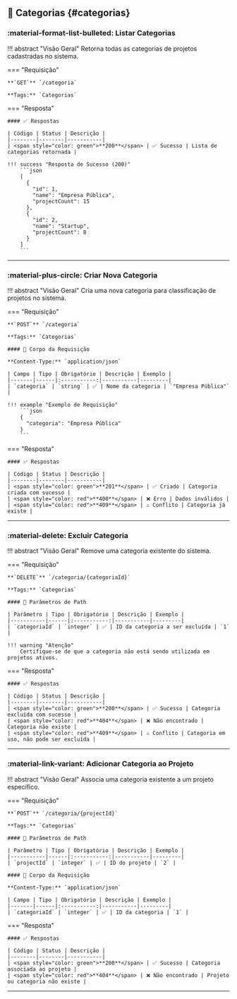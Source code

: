 ## 📂 Categorias {#categorias}

### :material-format-list-bulleted: Listar Categorias

!!! abstract "Visão Geral"
Retorna todas as categorias de projetos cadastradas no sistema.

=== "Requisição"

    **`GET`** `/categoria`

    **Tags:** `Categorias`

=== "Resposta"

    #### ✅ Respostas

    | Código | Status | Descrição |
    |--------|--------|-----------|
    | <span style="color: green">**200**</span> | ✅ Sucesso | Lista de categorias retornada |

    !!! success "Resposta de Sucesso (200)"
        ```json
        [
          {
            "id": 1,
            "name": "Empresa Pública",
            "projectCount": 15
          },
          {
            "id": 2,
            "name": "Startup",
            "projectCount": 8
          }
        ]
        ```

---

### :material-plus-circle: Criar Nova Categoria

!!! abstract "Visão Geral"
Cria uma nova categoria para classificação de projetos no sistema.

=== "Requisição"

    **`POST`** `/categoria`

    **Tags:** `Categorias`

    #### 📝 Corpo da Requisição

    **Content-Type:** `application/json`

    | Campo | Tipo | Obrigatório | Descrição | Exemplo |
    |-------|------|:-----------:|-----------|---------|
    | `categoria` | `string` | ✅ | Nome da categoria | `"Empresa Pública"` |

    !!! example "Exemplo de Requisição"
        ```json
        {
          "categoria": "Empresa Pública"
        }
        ```

=== "Resposta"

    #### ✅ Respostas

    | Código | Status | Descrição |
    |--------|--------|-----------|
    | <span style="color: green">**201**</span> | ✅ Criado | Categoria criada com sucesso |
    | <span style="color: red">**400**</span> | ❌ Erro | Dados inválidos |
    | <span style="color: red">**409**</span> | ⚠️ Conflito | Categoria já existe |

---

### :material-delete: Excluir Categoria

!!! abstract "Visão Geral"
Remove uma categoria existente do sistema.

=== "Requisição"

    **`DELETE`** `/categoria/{categoriaId}`

    **Tags:** `Categorias`

    #### 🎯 Parâmetros de Path

    | Parâmetro | Tipo | Obrigatório | Descrição | Exemplo |
    |-----------|------|:-----------:|-----------|---------|
    | `categoriaId` | `integer` | ✅ | ID da categoria a ser excluída | `1` |

    !!! warning "Atenção"
        Certifique-se de que a categoria não está sendo utilizada em projetos ativos.

=== "Resposta"

    #### ✅ Respostas

    | Código | Status | Descrição |
    |--------|--------|-----------|
    | <span style="color: green">**200**</span> | ✅ Sucesso | Categoria excluída com sucesso |
    | <span style="color: red">**404**</span> | ❌ Não encontrado | Categoria não existe |
    | <span style="color: red">**409**</span> | ⚠️ Conflito | Categoria em uso, não pode ser excluída |

---

### :material-link-variant: Adicionar Categoria ao Projeto

!!! abstract "Visão Geral"
Associa uma categoria existente a um projeto específico.

=== "Requisição"

    **`POST`** `/categoria/{projectId}`

    **Tags:** `Categorias`

    #### 🎯 Parâmetros de Path

    | Parâmetro | Tipo | Obrigatório | Descrição | Exemplo |
    |-----------|------|:-----------:|-----------|---------|
    | `projectId` | `integer` | ✅ | ID do projeto | `2` |

    #### 📝 Corpo da Requisição

    **Content-Type:** `application/json`

    | Campo | Tipo | Obrigatório | Descrição | Exemplo |
    |-------|------|:-----------:|-----------|---------|
    | `categoriaId` | `integer` | ✅ | ID da categoria | `1` |

=== "Resposta"

    #### ✅ Respostas

    | Código | Status | Descrição |
    |--------|--------|-----------|
    | <span style="color: green">**200**</span> | ✅ Sucesso | Categoria associada ao projeto |
    | <span style="color: red">**404**</span> | ❌ Não encontrado | Projeto ou categoria não existe |

---

